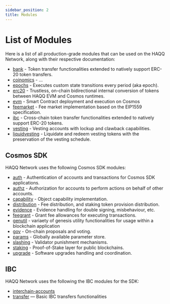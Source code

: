 ```yaml
---
sidebar_position: 2
title: Modules
---
```


# List of Modules

Here is a list of all production-grade modules that can be used on the HAQQ Network, along with their respective documentation:

- [bank](modules/bank) - Token transfer functionalities extended to natively support ERC-20 token transfers.
- [coinomics](modules/coinomics) - ...
- [epochs](modules/epochs) - Executes custom state transitions every period (aka epoch).
- [erc20](modules/erc20) - Trustless, on-chain bidirectional internal conversion of tokens between HAQQ EVM and Cosmos runtimes.
- [evm](modules/evm) - Smart Contract deployment and execution on Cosmos
- [feemarket](modules/feemarket) - Fee market implementation based on the EIP1559 specification.
- [ibc](modules/ibc) - Cross-chain token transfer functionalities extended to natively support ERC-20 tokens.
- [vesting](modules/vesting) - Vesting accounts with lockup and clawback capabilities.
- [liquidvesting](modules/liquidvesting) - Liquidate and redeem vesting tokens with the preservation of the vesting schedule.

## Cosmos SDK

HAQQ Network uses the following Cosmos SDK modules:

- [auth](https://docs.cosmos.network/main/modules/auth) - Authentication of accounts and transactions for Cosmos SDK applications.
- [authz](https://docs.cosmos.network/main/modules/authz) - Authorization for accounts to perform actions on behalf of other accounts.
- [capability](https://ibc.cosmos.network/main/ibc/capability-module) - Object capability implementation.
- [distribution](https://docs.cosmos.network/main/modules/distribution) - Fee distribution, and staking token provision distribution.
- [evidence](https://docs.cosmos.network/main/modules/evidence) - Evidence handling for double signing, misbehaviour, etc.
- [feegrant](https://docs.cosmos.network/main/modules/feegrant) - Grant fee allowances for executing transactions.
- [genutil](https://github.com/cosmos/cosmos-sdk/tree/main/x/genutil) - variaety of genesis utility functionalities for usage within a blockchain application
- [gov](https://docs.cosmos.network/main/modules/gov) - On-chain proposals and voting.
- [params](https://docs.cosmos.network/main/modules/params) - Globally available parameter store.
- [slashing](https://docs.cosmos.network/main/modules/slashing) - Validator punishment mechanisms.
- [staking](https://docs.cosmos.network/main/modules/staking) - Proof-of-Stake layer for public blockchains.
- [upgrade](https://docs.cosmos.network/main/modules/upgrade) - Software upgrades handling and coordination.

## IBC

HAQQ Network uses the following the IBC modules for the SDK:

- [interchain-accounts](https://ibc.cosmos.network/main/apps/interchain-accounts/overview.html)
- [transfer](https://ibc.cosmos.network/main/apps/transfer/overview.html) — Basic IBC transfers functionalities